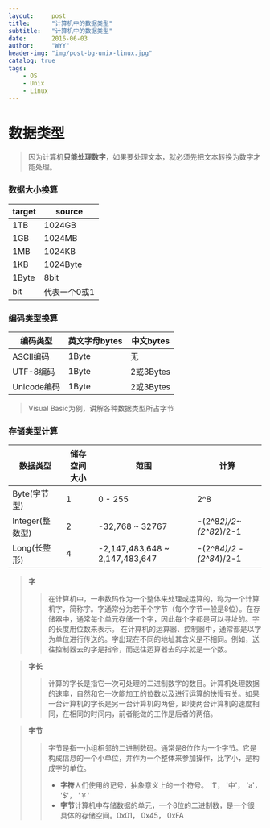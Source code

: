 ```yaml
---
layout:     post
title:      "计算机中的数据类型"
subtitle:   "计算机中的数据类型"
date:       2016-06-03
author:     "WYY"
header-img: "img/post-bg-unix-linux.jpg"
catalog: true
tags:
    - OS
    - Unix
    - Linux
---
```





# 数据类型

> 因为计算机**只能处理数字**，如果要处理文本，就必须先把文本转换为数字才能处理。


### 数据大小换算

target | source
---|---
1TB | 1024GB
1GB | 1024MB
1MB | 1024KB
1KB | 1024Byte
1Byte| 8bit
bit | 代表一个0或1

### 编码类型换算

编码类型 | 英文字母bytes | 中文bytes
---|---|---
ASCII编码 | 1Byte | 无
UTF-8编码 | 1Byte | 2或3Bytes
Unicode编码 |1Byte | 2或3Bytes

>Visual Basic为例，讲解各种数据类型所占字节

### 存储类型计算

数据类型 | 储存空间大小 | 范围 | 计算
---|---|---|---
Byte(字节型) |1 |0 - 255|2^8|
Integer(整数型) | 2|-32,768 ~ 32767| -(2^8*2)/2~(2^8*2)/2-1|
Long(长整形) | 4|-2,147,483,648 ~ 2,147,483,647|-(2^8*4)/2 - (2^8*4)/2-1|


>**字**
>>在计算机中，一串数码作为一个整体来处理或运算的，称为一个计算机字，简称字。字通常分为若干个字节（每个字节一般是8位）。在存储器中，通常每个单元存储一个字，因此每个字都是可以寻址的。字的长度用位数来表示。
在计算机的运算器、控制器中，通常都是以字为单位进行传送的。字出现在不同的地址其含义是不相同。例如，送往控制器去的字是指令，而送往运算器去的字就是一个数。

>**字长**
>>计算的字长是指它一次可处理的二进制数字的数目。计算机处理数据的速率，自然和它一次能加工的位数以及进行运算的快慢有关。如果一台计算机的字长是另一台计算机的两倍，即使两台计算机的速度相同，在相同的时间内，前者能做的工作是后者的两倍。

>**字节**
>>字节是指一小组相邻的二进制数码。通常是8位作为一个字节。它是构成信息的一个小单位，并作为一个整体来参加操作，比字小，是构成字的单位。
>>- **字符**人们使用的记号，抽象意义上的一个符号。 '1'， '中'， 'a'， '$'， '￥'
>>- **字节**计算机中存储数据的单元，一个8位的二进制数，是一个很具体的存储空间。0x01， 0x45， 0xFA